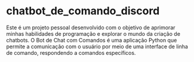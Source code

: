 # chatbot_de_comando_discord
 Este é um projeto pessoal desenvolvido com o objetivo de aprimorar minhas habilidades de programação e explorar o mundo da criação de chatbots. O Bot de Chat com Comandos é uma aplicação Python que permite a comunicação com o usuário por meio de uma interface de linha de comando, respondendo a comandos específicos.
